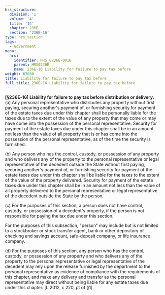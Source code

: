 ```yaml
---
hrs_structure:
  division: '1'
  volume: '4'
  title: '14'
  chapter: 236E
  section: '236E-16'
type: hrs_section
tags:
  - Government
menu:
  hrs:
    identifier: HRS_0236E-0016
    parent: HRS0236E
    name: 236E-16 Liability for failure to pay tax before
weight: 67080
title: Liability for failure to pay tax before
full_title: 236E-16 Liability for failure to pay tax before
---
```

**[§236E-16] Liability for failure to pay tax before distribution or delivery.** (a) Any personal representative who distributes any property without first paying, securing another's payment of, or furnishing security for payment of the estate taxes due under this chapter shall be personally liable for the taxes due to the extent of the value of any property that may come or may have come into the possession of the personal representative. Security for payment of the estate taxes due under this chapter shall be in an amount not less than the value of all property that is or has come into the possession of the personal representative, as of the time the security is furnished.

(b) Any person who has the control, custody, or possession of any property and who delivers any of the property to the personal representative or legal representative of the decedent outside the State without first paying, securing another's payment of, or furnishing security for payment of the estate taxes due under this chapter shall be liable for the taxes to the extent of the value of the property delivered. Security for payment of the estate taxes due under this chapter shall be in an amount not less than the value of all property delivered to the personal representative or legal representative of the decedent outside the State by the person.

(c) For the purposes of this section, a person does not have control, custody, or possession of a decedent's property, if the person is not responsible for paying the tax due under this section.

For the purposes of this subsection, "person" may include but is not limited to a stockbroker or stock transfer agent, bank or other depository of checking and savings account, safe-deposit company, or life insurance company.

(d) For the purposes of this section, any person who has the control, custody, or possession of any property and who delivers any of the property to the personal representative or legal representative of the decedent may rely upon the release furnished by the department to the personal representative as evidence of compliance with the requirements of this chapter, and make any delivery and transfer as the personal representative may direct without being liable for any estate taxes due under this chapter. [L 2012, c 220, pt of §1]